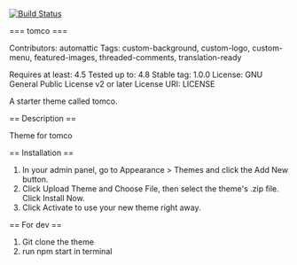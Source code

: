 [![Build Status](https://travis-ci.org/Automattic/_s.svg?branch=master)](https://travis-ci.org/Automattic/_s)

=== tomco ===

Contributors: automattic
Tags: custom-background, custom-logo, custom-menu, featured-images, threaded-comments, translation-ready

Requires at least: 4.5
Tested up to: 4.8
Stable tag: 1.0.0
License: GNU General Public License v2 or later
License URI: LICENSE

A starter theme called tomco.

== Description ==

Theme for tomco 

== Installation ==

1. In your admin panel, go to Appearance > Themes and click the Add New button.
2. Click Upload Theme and Choose File, then select the theme's .zip file. Click Install Now.
3. Click Activate to use your new theme right away.

== For dev ==

1. Git clone the theme
2. run npm start in terminal